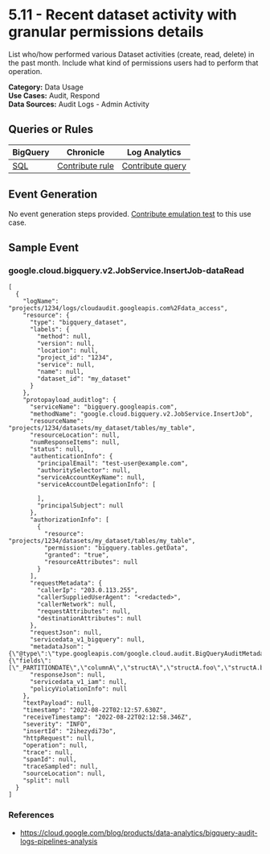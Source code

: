 # 5.11 - Recent dataset activity with granular permissions details
List who/how performed various Dataset activities (create, read, delete) in the past month. Include what kind of permissions users had to perform that operation.


**Category:** Data Usage
</br>
**Use Cases:** Audit, Respond
</br>
**Data Sources:** Audit Logs - Admin Activity
</br>



## Queries or Rules
BigQuery | Chronicle | Log Analytics
--- | --- | ---
[SQL](../../backends/bigquery/sql/5_11_recent_dataset_activity_with_granted_permissions.sql) | [Contribute rule](../../CONTRIBUTING.md) | [Contribute query](../../CONTRIBUTING.md)

## Event Generation
No event generation steps provided. [Contribute emulation test](../../CONTRIBUTING.md) to this use case.

## Sample Event


### google.cloud.bigquery.v2.JobService.InsertJob-dataRead
```
[
  {
    "logName": "projects/1234/logs/cloudaudit.googleapis.com%2Fdata_access",
    "resource": {
      "type": "bigquery_dataset",
      "labels": {
        "method": null,
        "version": null,
        "location": null,
        "project_id": "1234",
        "service": null,
        "name": null,
        "dataset_id": "my_dataset"
      }
    },
    "protopayload_auditlog": {
      "serviceName": "bigquery.googleapis.com",
      "methodName": "google.cloud.bigquery.v2.JobService.InsertJob",
      "resourceName": "projects/1234/datasets/my_dataset/tables/my_table",
      "resourceLocation": null,
      "numResponseItems": null,
      "status": null,
      "authenticationInfo": {
        "principalEmail": "test-user@example.com",
        "authoritySelector": null,
        "serviceAccountKeyName": null,
        "serviceAccountDelegationInfo": [

        ],
        "principalSubject": null
      },
      "authorizationInfo": [
        {
          "resource": "projects/1234/datasets/my_dataset/tables/my_table",
          "permission": "bigquery.tables.getData",
          "granted": "true",
          "resourceAttributes": null
        }
      ],
      "requestMetadata": {
        "callerIp": "203.0.113.255",
        "callerSuppliedUserAgent": "<redacted>",
        "callerNetwork": null,
        "requestAttributes": null,
        "destinationAttributes": null
      },
      "requestJson": null,
      "servicedata_v1_bigquery": null,
      "metadataJson": "{\"@type\":\"type.googleapis.com/google.cloud.audit.BigQueryAuditMetadata\",\"tableDataRead\":{\"fields\":[\"_PARTITIONDATE\",\"columnA\",\"structA\",\"structA.foo\",\"structA.bar\"],\"jobName\":\"projects/1234/jobs/12345678\",\"reason\":\"JOB\"}}",
      "responseJson": null,
      "servicedata_v1_iam": null,
      "policyViolationInfo": null
    },
    "textPayload": null,
    "timestamp": "2022-08-22T02:12:57.630Z",
    "receiveTimestamp": "2022-08-22T02:12:58.346Z",
    "severity": "INFO",
    "insertId": "2ihezydi73o",
    "httpRequest": null,
    "operation": null,
    "trace": null,
    "spanId": null,
    "traceSampled": null,
    "sourceLocation": null,
    "split": null
  }
]
```



### References
- https://cloud.google.com/blog/products/data-analytics/bigquery-audit-logs-pipelines-analysis
    
